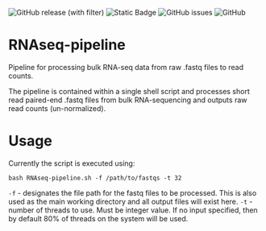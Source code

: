 ![GitHub release (with filter)](https://img.shields.io/github/v/release/PistilliLab/RNAseq-pipeline)
![Static Badge](https://img.shields.io/badge/maintained%3F-yes-Green)
![GitHub issues](https://img.shields.io/github/issues/PistilliLab/RNAseq-pipeline)
![GitHub](https://img.shields.io/github/license/PistilliLab/RNAseq-pipeline)

# RNAseq-pipeline
Pipeline for processing bulk RNA-seq data from raw .fastq files to read counts.

The pipeline is contained within a single shell script and processes short read paired-end .fastq files from bulk RNA-sequencing and outputs raw read counts (un-normalized).

# Usage
Currently the script is executed using:

~~~
bash RNAseq-pipeline.sh -f /path/to/fastqs -t 32
~~~

```-f``` - designates the file path for the fastq files to be processed. This is also used as the main working directory and all output files will exist here.
```-t``` - number of threads to use. Must be integer value. If no input specified, then by default 80% of threads on the system will be used.
